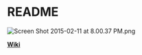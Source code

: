 # README #

![Screen Shot 2015-02-11 at 8.00.37 PM.png](https://bitbucket.org/repo/nAoGzx/images/2485228187-Screen%20Shot%202015-02-11%20at%208.00.37%20PM.png)


[**Wiki**](https://thingyiot.atlassian.net/wiki/display/THIN/thingyiot)
